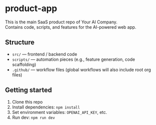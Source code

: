 # product-app

This is the main SaaS product repo of Your AI Company.  
Contains code, scripts, and features for the AI-powered web app.

## Structure

- `src/` — frontend / backend code  
- `scripts/` — automation pieces (e.g., feature generation, code scaffolding)  
- `.github/` — workflow files (global workflows will also include root org files)

## Getting started

1. Clone this repo  
2. Install dependencies: `npm install`  
3. Set environment variables: `OPENAI_API_KEY`, etc.  
4. Run dev: `npm run dev`

